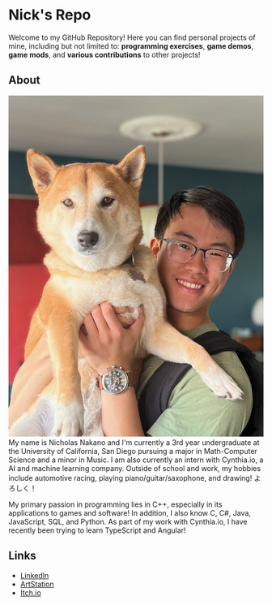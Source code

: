 # Nick's Repo
Welcome to my GitHub Repository! Here you can find personal projects of mine, including but not limited to: **programming exercises**, **game demos**, **game mods**, and **various contributions** to other projects!

## About
![A picture of myself and my dog Kaito!](assets/images/me_when.jpg)
My name is Nicholas Nakano and I'm currently a 3rd year undergraduate at the University of California, San Diego pursuing a major in Math-Computer Science and a minor in Music. I am also currently an intern with Cynthia.io, a AI and machine learning company. Outside of school and work, my hobbies include automotive racing, playing piano/guitar/saxophone, and drawing! よろしく！

My primary passion in programming lies in C++, especially in its applications to games and software! In addition, I also know C, C#, Java, JavaScript, SQL, and Python. As part of my work with Cynthia.io, I have recently been trying to learn TypeScript and Angular!

## Links
- [LinkedIn](https://www.linkedin.com/in/nicholas-s-nakano/)
- [ArtStation](https://www.artstation.com/nicksnak)
- [Itch.io](https://viridian01.itch.io/)